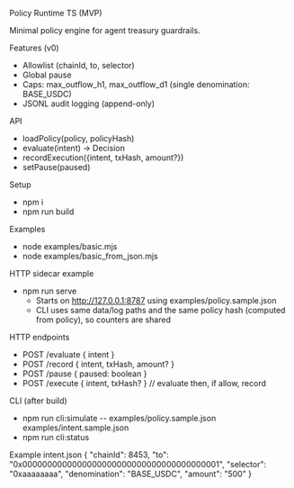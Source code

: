 Policy Runtime TS (MVP)

Minimal policy engine for agent treasury guardrails.

Features (v0)
- Allowlist (chainId, to, selector)
- Global pause
- Caps: max_outflow_h1, max_outflow_d1 (single denomination: BASE_USDC)
- JSONL audit logging (append-only)

API
- loadPolicy(policy, policyHash)
- evaluate(intent) -> Decision
- recordExecution({intent, txHash, amount?})
- setPause(paused)

Setup
- npm i
- npm run build

Examples
- node examples/basic.mjs
- node examples/basic_from_json.mjs

HTTP sidecar example
- npm run serve
  - Starts on http://127.0.0.1:8787 using examples/policy.sample.json
  - CLI uses same data/log paths and the same policy hash (computed from policy), so counters are shared

HTTP endpoints
- POST /evaluate { intent }
- POST /record { intent, txHash, amount? }
- POST /pause { paused: boolean }
- POST /execute { intent, txHash? }  // evaluate then, if allow, record

CLI (after build)
- npm run cli:simulate -- examples/policy.sample.json examples/intent.sample.json
- npm run cli:status

Example intent.json
{
  "chainId": 8453,
  "to": "0x0000000000000000000000000000000000000001",
  "selector": "0xaaaaaaaa",
  "denomination": "BASE_USDC",
  "amount": "500"
}
